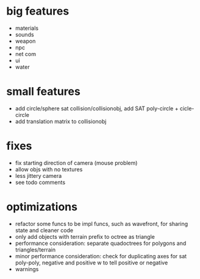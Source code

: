 # big features
- materials
- sounds
- weapon
- npc
- net com
- ui
- water

# small features
- add circle/sphere sat collision/collisionobj, add SAT poly-circle + cicle-circle
- add translation matrix to collisionobj

# fixes
- fix starting direction of camera (mouse problem)
- allow objs with no textures
- less jittery camera
- see todo comments

# optimizations
- refactor some funcs to be impl funcs, such as wavefront, for sharing state and cleaner code
- only add objects with terrain prefix to octree as triangle
- performance consideration: separate quadoctrees for polygons and triangles/terrain
- minor performance consideration: check for duplicating axes for sat poly-poly, negative and positive
w to tell positive or negative
- warnings
